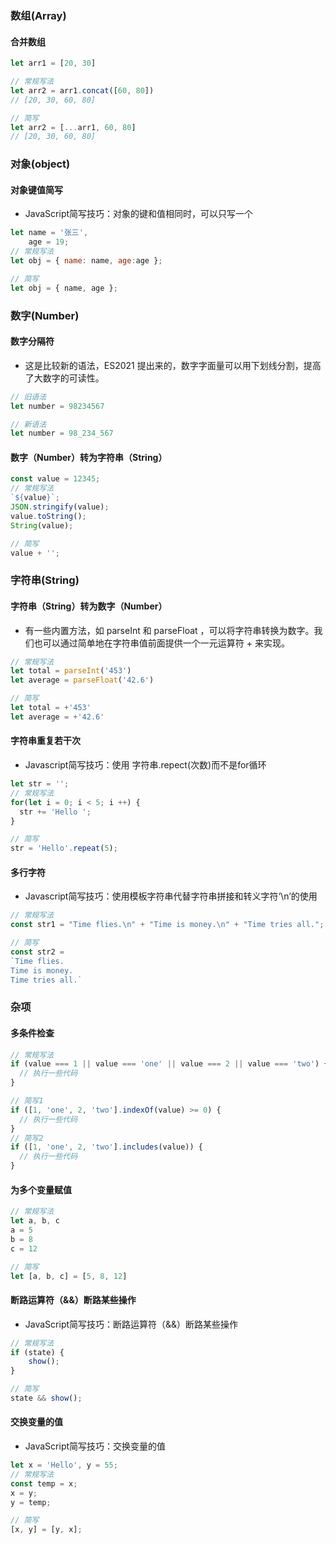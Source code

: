 ### 数组(Array)

#### 合并数组

```js
let arr1 = [20, 30]

// 常规写法
let arr2 = arr1.concat([60, 80])
// [20, 30, 60, 80]

// 简写
let arr2 = [...arr1, 60, 80]
// [20, 30, 60, 80]
```



### 对象(object)
#### 对象键值简写

- JavaScript简写技巧：对象的键和值相同时，可以只写一个

```js
let name = '张三',
	age = 19;
// 常规写法
let obj = { name: name, age:age };

// 简写
let obj = { name, age };
```




### 数字(Number)
#### 数字分隔符

- 这是比较新的语法，ES2021 提出来的，数字字面量可以用下划线分割，提高了大数字的可读性。

```js
// 旧语法
let number = 98234567

// 新语法
let number = 98_234_567
```
#### 数字（Number）转为字符串（String）


```js
const value = 12345;
// 常规写法
`${value}`;
JSON.stringify(value);
value.toString();
String(value);

// 简写
value + '';
```

### 字符串(String)
#### 字符串（String）转为数字（Number）
- 有一些内置方法，如 parseInt 和 parseFloat ，可以将字符串转换为数字。我们也可以通过简单地在字符串值前面提供一个一元运算符 + 来实现。

```js
// 常规写法
let total = parseInt('453')
let average = parseFloat('42.6')

// 简写
let total = +'453'
let average = +'42.6'
```
#### 字符串重复若干次
- Javascript简写技巧：使用 字符串.repect(次数)而不是for循环

```js
let str = ''; 
// 常规写法
for(let i = 0; i < 5; i ++) { 
  str += 'Hello '; 
} 

// 简写
str = 'Hello'.repeat(5);
```
#### 多行字符
- Javascript简写技巧：使用模板字符串代替字符串拼接和转义字符‘\n’的使用

```js
// 常规写法
const str1 = "Time flies.\n" + "Time is money.\n" + "Time tries all.";

// 简写
const str2 = 
`Time flies.
Time is money.
Time tries all.`
```


### 杂项
#### 多条件检查

```js
// 常规写法
if (value === 1 || value === 'one' || value === 2 || value === 'two') {
  // 执行一些代码
}

// 简写1
if ([1, 'one', 2, 'two'].indexOf(value) >= 0) {
  // 执行一些代码
}
// 简写2
if ([1, 'one', 2, 'two'].includes(value)) {
  // 执行一些代码
}
```
#### 为多个变量赋值

```js
// 常规写法
let a, b, c
a = 5
b = 8
c = 12

// 简写
let [a, b, c] = [5, 8, 12]
```
#### 断路运算符（&&）断路某些操作

- JavaScript简写技巧：断路运算符（&&）断路某些操作

```js
// 常规写法
if (state) {
	show();
}

// 简写
state && show();
```
#### 交换变量的值

- JavaScript简写技巧：交换变量的值

```js
let x = 'Hello', y = 55; 
// 常规写法
const temp = x; 
x = y; 
y = temp; 

// 简写
[x, y] = [y, x];
```

